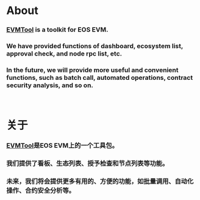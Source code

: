 # About
### [EVMTool](https://evmtool.github.io) is a toolkit for EOS EVM.
### We have provided functions of dashboard, ecosystem list, approval check, and node rpc list, etc.
### In the future, we will provide more useful and convenient functions, such as batch call, automated operations, contract security analysis, and so on.

<br/>

# 关于
### [EVMTool](https://evmtool.github.io)是EOS EVM上的一个工具包。
### 我们提供了看板、生态列表、授予检查和节点列表等功能。
### 未来，我们将会提供更多有用的、方便的功能，如批量调用、自动化操作、合约安全分析等。

